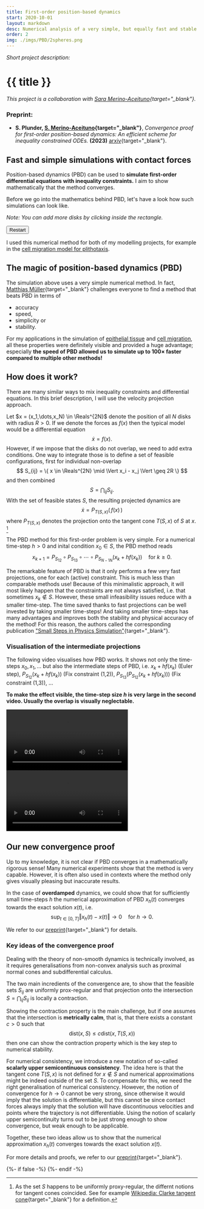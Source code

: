 ```yaml
---
title: First-order position-based dynamics
start: 2020-10-01
layout: markdown
desc: Numerical analysis of a very simple, but equally fast and stable numerical method from computer graphics.
order: 2
img: ./imgs/PBD/2spheres.png
---
```


_Short project description:_

# {{ title }}

*This project is a collaboration with [Sara Merino-Aceituno](https://sites.google.com/view/saramerinoaceituno){target="_blank"}.*


### Preprint:

- **S. Plunder, [S. Merino-Aceituno](){target="_blank"}**, _Convergence proof for first-order position-based dynamics: An efficient scheme for inequality constrained ODEs._ **(2023)** [arxiv](https://arxiv.org/abs/2310.01215){target="_blank"}.


## Fast and simple simulations with contact forces


Position-based dynamics (PBD) can be used to **simulate first-order differential equations with inequality constraints.** I aim to show mathematically that the method converges.

Before we go into the mathematics behind PBD, let's have a look how such simulations can look like.

_Note: You can add more disks by clicking inside the rectangle._

<div class="container mx-auto w-max">
<button id="sim_1_run" class="flex border-2 border-lime-800 hover:bg-lime-300 bg-lime-200 rounded-xl pl-4 pr-4 my-4 drop-shadow-xl">Restart</button>
</div>
<div class="container mx-auto w-max">
<div id="sim_1" class="flex drop-shadow-xl border-2 w-[240px]"></div>
</div>

I used this numerical method for both of my modelling projects, for example in the [cell migration model for plithotaxis](../cell-migration-model).

## The magic of position-based dynamics (PBD)

The simulation above uses a very simple numerical method. In fact, [Matthias Müller](https://matthias-research.github.io/pages/challenges/challenges.html){target="_blank"} 
challenges everyone to find a method that beats PBD in terms of
- accuracy
- speed,
- simplicity or 
- stability.

For my applications in the simulation of [epithelial tissue](../epithelial-to-mesenchymal) and [cell migration](../cell-migration-model), all these properties were definitely visible and provided a huge advantage; especially **the speed of PBD allowed us to simulate up to $100\times$ faster compared to multiple other methods!**

## How does it work?

There are many similar ways to mix inequality constraints and differential equations. In this brief description, I will use the velocity projection approach.

Let $x = (x_1,\dots,x_N) \in \Reals^{2N}$ denote the position of all $N$ disks with radius $R > 0$. If we denote the forces as $f(x)$ then the typical model would be a differential equation
$$
\dot x = f(x).
$$
However, if we impose that the disks do not overlap, we need to add extra conditions.
One way to integrate those is to define a set of feasible configurations, first for individual non-overlap
$$
S_{ij} = \{ x \in \Reals^{2N} \mid \Vert x_i - x_j \Vert \geq 2R \}
$$
and then combined 
$$
S = \bigcap_{ij} S_{ij}.
$$
With the set of feasible states $S$, the resulting projected dynamics are
$$
\dot x = P_{T(S,x)}( \, f(x) \, )
$$
where $P_{T(S,x)}$ denotes the projection onto the tangent cone $T(S,x)$ of $S$ at $x$.
[^Tangent_cone]

[^Tangent_cone]: As the set $S$ happens to be uniformly proxy-regular, the differnt notions
for tangent cones coincided. See for example [Wikipedia: Clarke tangent cone](https://en.wikipedia.org/wiki/Tangent_cone#Clarke_tangent_cone){target="_blank"} for a definition.

The PBD method for this first-order problem is very simple. For a numerical time-step $h > 0$ and inital condition $x_0 \in S$, the PBD method reads
$$
x_{k+1} = P_{S_{12}} \circ P_{S_{13}} \circ\cdots \circ P_{S_{N-1 N}} ( x_{k} + h f(x_{k}) )
\quad 
\text{for } k \geq 0.
$$

The remarkable feature of PBD is that it only performs a few very fast projections, one for each (active) constraint. This is much less than comparable methods use!
Because of this minimalistic approach, it will most likely happen that the constraints are not always satisfied, i.e. that sometimes $x_k \notin S$. However, these small infeasibility issues reduce with a smaller time-step. The time saved thanks to fast projections can be well invested by taking smaller time-steps! And taking smaller time-steps has many advantages and improves both the stability and physical accuracy of the method! For this reason, the authors called the corresponding publication ["Small Steps in Physics Simulation"](https://matthias-research.github.io/pages/publications/smallsteps.pdf){target="_blank"}.


### Visualisation of the intermediate projections

The following video visualises how PBD works.
It shows not only the time-steps $x_0, x_1, ...$ but also the intermediate 
steps of PBD, i.e. $x_k + h f(x_k)$ (Euler step), $P_{S_{1 2}}(x_k + h f(x_k))$ (Fix constraint (1,2)), $P_{S_{1 3}}( P_{S_{1 2}}(x_k + h f(x_k)))$ (Fix constraint (1,3)), ...

**To make the effect visible, the time-step size $h$ is very large in the second video. Usually the overlap is visually neglectable.**

<div class="container md:columns-2">
<div class="mx-auto">
    <video width="320" class="mx-auto" autoplay loop>
    <source type="video/mp4" src="{{ '/assets/videos/000_pbd_small_dt.mp4' | url }}">
    </video>
</div>

<div class="mx-auto">
    <video width="320" class="mx-auto pt-8" autoplay loop>
    <source type="video/mp4" src="{{ '/assets/videos/003_pbd_large_dt.mp4' | url }}">
    </video>
</div>
</div>


## Our new convergence proof

Up to my knowledge, it is not clear if PBD converges in a mathematically rigorous sense! Many numerical 
experiments show that the method is very capable. However, it is often also used in contexts where the 
method only gives visually pleasing but inaccurate results.

In the case of **overdamped** dynamics, we could show that for sufficiently small time-steps $h$ the numerical approximation of PBD $x_h(t)$ converges towards the exact solution $x(t)$, i.e.
$$
\sup_{t \in [0,T]} \Vert x_h(t) - x(t) \Vert \to 0
\quad 
\text{for } h \to 0.
$$

We refer to our [preprint](https://arxiv.org/abs/2310.01215){target="_blank"} for details.

### Key ideas of the convergence proof

Dealing with the theory of non-smooth dynamics is technically involved, as it requires 
generalisations from non-convex analysis such as proximal normal cones and subdifferential calculus. 

The two main incredients of the convergence are, to show that 
the feasible sets $S_{ij}$ are uniformly prox-regular and that projection onto the intersection 
$S = \bigcap_{ij} S_{ij}$ is locally a contraction.

Showing the contraction property is the main challenge, but if one assumes that the
intersection is **metrically calm**, that is, that there exists a constant $c > 0$ such that
$$
\mathrm{dist}(x, S) \leq c \mathrm{dist}(x, T(S,x))
$$
then one can show the contraction property which is the key step to numerical stability. 


For numerical consistency, we introduce a new notation of so-called **scalarly upper semicontinuous consistency**. 
The idea here is that the tangent cone $T(S,x)$ is not defined for $x \notin S$ and numerical approximations might 
be indeed outside of the set $S$. To compensate for this, we need the right generalisation of numerical consistency. 
However, the notion of convergence for $h \to 0$ cannot be very strong, since otherwise it would imply that the 
solution is differentiable, but this cannot be since contact forces always imply that the solution will have discontinuous velocities
and points where the trajectory is not differentiable. Using the notion of scalarly upper semicontinuity turns out to be just 
strong enough to show convergence, but weak enough to be applicable.


Together, these two ideas allow us to show that the numerical approximation $x_h(t)$ converges towards the exact solution $x(t)$.

For more details and proofs, we refer to our [preprint](https://arxiv.org/abs/2310.01215){target="_blank"}.


<!-- this is here to allow markdown preview with scripts -->
{%- if false -%}
    <script src="https://cdnjs.cloudflare.com/ajax/libs/p5.js/1.4.1/p5.min.js" integrity="sha512-NxocnqsXP3zm0Xb42zqVMvjQIktKEpTIbCXXyhBPxqGZHqhcOXHs4pXI/GoZ8lE+2NJONRifuBpi9DxC58L0Lw==" crossorigin="anonymous" referrerpolicy="no-referrer"></script>
{%- endif -%}


<div>

<script>
    const pv = p5.Vector;
    var sim_1 = function(p) {

        const w = 240;
        const h = 320;

        const n_sub = 40;
        const x_0 = w/2;
        const y_0 = h/4;

        function f(z) { return p.createVector(0.0, 0.1); }
        
        const R = 20;
        let X = [];

        p.setup = function() {
          p.createCanvas(w, h);
          p.frameRate(30);

        }

        function init(){
          X.length = 0;

          for( let i = 0; i < 10; ++i) {
           X[i] = p.createVector(x_0 + p.random(-R,R), y_0 + p.random(-R,R));
          }
        }
        init();

        p.draw = function() {
            p.background(255,255,255);
            
            const N = X.length;
            const dt = p.deltaTime / n_sub;
            
            for( let k = 0; k < n_sub; ++k ) 
            {
                for( let i = 0; i < N; ++i ) {
                    X[i].add( pv.mult(f(X[i]), dt) );
                }
                    
                for( let i = 0; i < N; ++i ) {
                    if( X[i].y > h - R ) {
                    X[i].y = h - R;
                    }
                    if( X[i].x > w - R ) {
                    X[i].x = w - R;
                    }
                    if( X[i].x < R ) {
                    X[i].x = R;
                    }
                }

                for( let i = 0; i < N; ++i ) {
                    for( let j = 0; j < i; ++j ) {
                        let d = pv.dist(X[i], X[j]);
                        if( d-2*R < 0 && d > 0) {
                            const xixj = pv.mult(pv.sub( X[i], X[j] ), 0.5*(d-2*R)/d);
                            X[i].sub( xixj );
                            X[j].add( xixj );
                        }
                    }
                }
            }

          p.noStroke();
          for( let i = 0; i < N; ++i ) {
            p.fill(100,150,70);
            p.circle(X[i].x, X[i].y, 2*R);
          }
        }


        p.mouseClicked = function(){
            let N = X.length; 
            if( p.mouseX > 0 && p.mouseX < p.width 
                && p.mouseY > 0 && p.mouseY < p.height) {
                X[N] = p.createVector( p.mouseX, p.mouseY );
            }
        }

        let run_btn = document.getElementById("sim_1_run");
        run_btn.onclick = function(){init();};

    };



    let myp5 = new p5(sim_1, 'sim_1');
</script>
</div>
